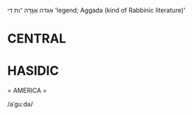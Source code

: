 אַגדה
אַגָּדָה
־ות
די
'legend; Aggada (kind of Rabbinic literature)'

CENTRAL
========

HASIDIC
=======
= AMERICA = 

/aˈguːdə/
